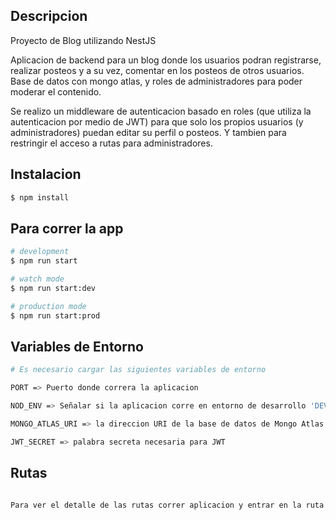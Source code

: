 ## Descripcion

Proyecto de Blog utilizando NestJS

Aplicacion de backend para un blog donde los usuarios podran registrarse, realizar posteos y a su vez, comentar en los posteos de otros usuarios. Base de datos con mongo atlas, y roles de administradores para poder moderar el contenido.

Se realizo un middleware de autenticacion basado en roles (que utiliza la autenticacion por medio de JWT) para que solo los propios usuarios (y administradores) puedan editar su perfil o posteos. Y tambien para restringir el acceso a rutas para administradores.

## Instalacion

```bash
$ npm install
```

## Para correr la app

```bash
# development
$ npm run start

# watch mode
$ npm run start:dev

# production mode
$ npm run start:prod
```

## Variables de Entorno

```bash
# Es necesario cargar las siguientes variables de entorno

PORT => Puerto donde correra la aplicacion

NOD_ENV => Señalar si la aplicacion corre en entorno de desarrollo 'DEV', o produccion 'PROD'

MONGO_ATLAS_URI => la direccion URI de la base de datos de Mongo Atlas. Tambien puede utilizarse direccion ip de base de datos local

JWT_SECRET => palabra secreta necesaria para JWT

```
## Rutas

```bash

Para ver el detalle de las rutas correr aplicacion y entrar en la ruta 'api/docs' (una vez inicializada la aplicacion) para verlo de manera interactiva con Swagger.

```

